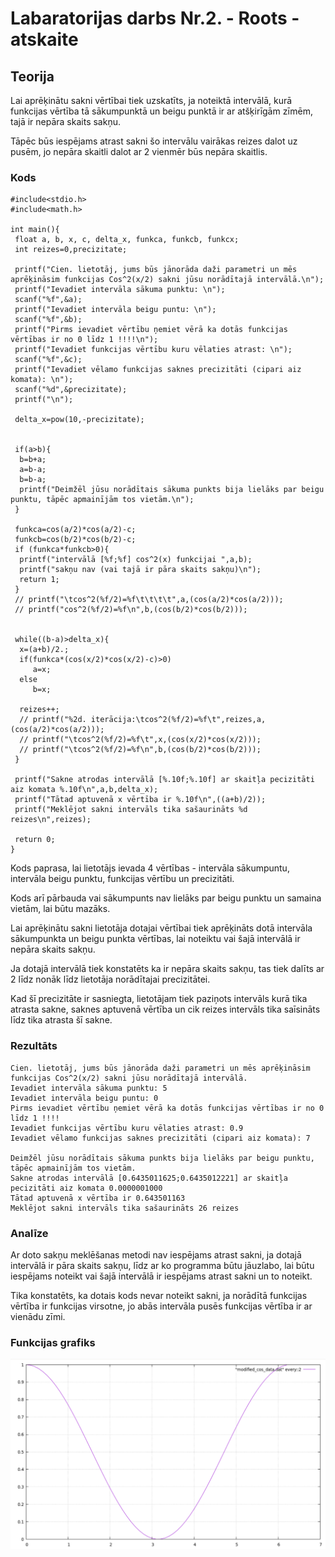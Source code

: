 <!-- https://help.github.com/en/github/writing-on-github/basic-writing-and-formatting-syntax -->
# Labaratorijas darbs Nr.2. - Roots - atskaite

## Teorija
Lai aprēķinātu sakni vērtībai tiek uzskatīts, ja noteiktā intervālā, kurā funkcijas vērtība tā sākumpunktā un beigu punktā ir ar atšķirīgām zīmēm, tajā ir nepāra skaits sakņu.

Tāpēc būs iespējams atrast sakni šo intervālu vairākas reizes dalot uz pusēm, jo nepāra skaitli dalot ar 2 vienmēr būs nepāra skaitlis. 
### Kods
	#include<stdio.h>
	#include<math.h>
	
	int main(){
	 float a, b, x, c, delta_x, funkca, funkcb, funkcx;
	 int reizes=0,precizitate;
	
	 printf("Cien. lietotāj, jums būs jānorāda daži parametri un mēs aprēķināsim funkcijas Cos^2(x/2) sakni jūsu norādītajā intervālā.\n");
	 printf("Ievadiet intervāla sākuma punktu: \n");
	 scanf("%f",&a);
	 printf("Ievadiet intervāla beigu puntu: \n");
	 scanf("%f",&b);
	 printf("Pirms ievadiet vērtību ņemiet vērā ka dotās funkcijas vērtības ir no 0 līdz 1 !!!!\n");
	 printf("Ievadiet funkcijas vērtību kuru vēlaties atrast: \n");
	 scanf("%f",&c);
	 printf("Ievadiet vēlamo funkcijas saknes precizitāti (cipari aiz komata): \n");
	 scanf("%d",&precizitate);
	 printf("\n");
	
	 delta_x=pow(10,-precizitate);


	 if(a>b){
	  b=b+a;
	  a=b-a;
	  b=b-a;
	  printf("Deimžēl jūsu norādītais sākuma punkts bija lielāks par beigu punktu, tāpēc apmainījām tos vietām.\n");
	 }

	 funkca=cos(a/2)*cos(a/2)-c;
	 funkcb=cos(b/2)*cos(b/2)-c;
	 if (funkca*funkcb>0){
	  printf("intervālā [%f;%f] cos^2(x) funkcijai ",a,b);
	  printf("sakņu nav (vai tajā ir pāra skaits sakņu)\n");
	  return 1;
	 }
	 // printf("\tcos^2(%f/2)=%f\t\t\t\t",a,(cos(a/2)*cos(a/2)));
	 // printf("cos^2(%f/2)=%f\n",b,(cos(b/2)*cos(b/2)));


	 while((b-a)>delta_x){
	  x=(a+b)/2.;
	  if(funkca*(cos(x/2)*cos(x/2)-c)>0)
		 a=x;
	  else
		 b=x;

	  reizes++;
	  // printf("%2d. iterācija:\tcos^2(%f/2)=%f\t",reizes,a,(cos(a/2)*cos(a/2)));
	  // printf("\tcos^2(%f/2)=%f\t",x,(cos(x/2)*cos(x/2)));
	  // printf("\tcos^2(%f/2)=%f\n",b,(cos(b/2)*cos(b/2)));
	 }

	 printf("Sakne atrodas intervālā [%.10f;%.10f] ar skaitļa pecizitāti aiz komata %.10f\n",a,b,delta_x);
	 printf("Tātad aptuvenā x vērtība ir %.10f\n",((a+b)/2));
	 printf("Meklējot sakni intervāls tika sašaurināts %d reizes\n",reizes);
	
	 return 0;
	}
Kods paprasa, lai lietotājs ievada 4 vērtības - intervāla sākumpuntu, intervāla beigu punktu, funkcijas vērtību un precizitāti.

Kods arī pārbauda vai sākumpunts nav lielāks par beigu punktu un samaina vietām, lai būtu mazāks.

Lai aprēķinātu sakni lietotāja dotajai vērtībai tiek aprēķināts dotā intervāla sākumpunkta un beigu punkta vērtības, lai noteiktu vai šajā intervālā ir nepāra skaits sakņu.

Ja dotajā intervālā tiek konstatēts ka ir nepāra skaits sakņu, tas tiek dalīts ar 2 līdz nonāk līdz lietotāja norādītajai precizitātei.

Kad šī precizitāte ir sasniegta, lietotājam tiek paziņots intervāls kurā tika atrasta sakne, saknes aptuvenā vērtība un cik reizes intervāls tika saīsināts līdz tika atrasta šī sakne.
### Rezultāts

	Cien. lietotāj, jums būs jānorāda daži parametri un mēs aprēķināsim funkcijas Cos^2(x/2) sakni jūsu norādītajā intervālā.
	Ievadiet intervāla sākuma punktu: 5
	Ievadiet intervāla beigu puntu: 0
	Pirms ievadiet vērtību ņemiet vērā ka dotās funkcijas vērtības ir no 0 līdz 1 !!!! 
	Ievadiet funkcijas vērtību kuru vēlaties atrast: 0.9
	Ievadiet vēlamo funkcijas saknes precizitāti (cipari aiz komata): 7

	Deimžēl jūsu norādītais sākuma punkts bija lielāks par beigu punktu, tāpēc apmainījām tos vietām.
	Sakne atrodas intervālā [0.6435011625;0.6435012221] ar skaitļa pecizitāti aiz komata 0.0000001000
	Tātad aptuvenā x vērtība ir 0.643501163
	Meklējot sakni intervāls tika sašaurināts 26 reizes

### Analīze
Ar doto sakņu meklēšanas metodi nav iespējams atrast sakni, ja dotajā intervālā ir pāra skaits sakņu, līdz ar ko programma būtu jāuzlabo, lai būtu iespējams noteikt vai šajā intervālā ir iespējams atrast sakni un to noteikt.

Tika konstatēts, ka dotais kods nevar noteikt sakni, ja norādītā funkcijas vērtība ir funkcijas virsotne, jo abās intervāla pusēs funkcijas vērtība ir ar vienādu zīmi.
### Funkcijas grafiks
![Cos(x/2) * Cos(x/2)](https://raw.githubusercontent.com/sandemlis/RTR105/master/darbi/LabD2/Gnuplot.PNG)
